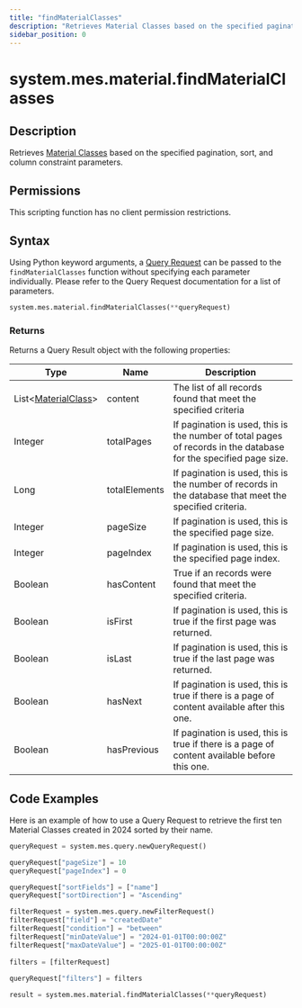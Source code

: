 ```yaml
---
title: "findMaterialClasses"
description: "Retrieves Material Classes based on the specified pagination, sort, and column constraint parameters."
sidebar_position: 0
---
```


# system.mes.material.findMaterialClasses

## Description

Retrieves [Material Classes](../../data-model/material-model/material-class.md) based on the specified pagination, sort, and column constraint parameters.

## Permissions

This scripting function has no client permission restrictions.

## Syntax
Using Python keyword arguments, a [Query Request](./query-request.md) can be passed to the `findMaterialClasses` function
without specifying each parameter individually. Please refer to the Query Request documentation for a list of parameters.
```python
system.mes.material.findMaterialClasses(**queryRequest)
```

### Returns

Returns a Query Result object with the following properties:

| Type                                                                      | Name          | Description                                                                                                      |
|---------------------------------------------------------------------------| ------------- | ---------------------------------------------------------------------------------------------------------------- |
| List\<[MaterialClass](../../data-model/material-model/material-class.md)> | content       | The list of all records found that meet the specified criteria                                                   |
| Integer                                                                   | totalPages    | If pagination is used, this is the number of total pages of records in the database for the specified page size. |
| Long                                                                      | totalElements | If pagination is used, this is the number of records in the database that meet the specified criteria.           |
| Integer                                                                   | pageSize      | If pagination is used, this is the specified page size.                                                          |
| Integer                                                                   | pageIndex     | If pagination is used, this is the specified page index.                                                         |
| Boolean                                                                   | hasContent    | True if an records were found that meet the specified criteria.                                                  |
| Boolean                                                                   | isFirst       | If pagination is used, this is true if the first page was returned.                                              |
| Boolean                                                                   | isLast        | If pagination is used, this is true if the last page was returned.                                               |
| Boolean                                                                   | hasNext       | If pagination is used, this is true if there is a page of content available after this one.                      |
| Boolean                                                                   | hasPrevious   | If pagination is used, this is true if there is a page of content available before this one.                     |

## Code Examples

Here is an example of how to use a Query Request to retrieve the first ten Material Classes created in 2024 sorted by their name.


```python
queryRequest = system.mes.query.newQueryRequest()  

queryRequest["pageSize"] = 10
queryRequest["pageIndex"] = 0

queryRequest["sortFields"] = ["name"]
queryRequest["sortDirection"] = "Ascending"

filterRequest = system.mes.query.newFilterRequest()  
filterRequest["field"] = "createdDate"  
filterRequest["condition"] = "between"  
filterRequest["minDateValue"] = "2024-01-01T00:00:00Z"
filterRequest["maxDateValue"] = "2025-01-01T00:00:00Z"
    
filters = [filterRequest]  
  
queryRequest["filters"] = filters  

result = system.mes.material.findMaterialClasses(**queryRequest)
```

